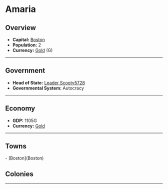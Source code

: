 # <!--NAME-->Amaria<!--NAME-->

## Overview

- **Capital:** <!--CAPITAL_LINK-->[Boston](town_Boston)<!--CAPITAL_LINK-->
- **Population:** <!--POPULATION-->2<!--POPULATION-->
- **Currency:** <!--CURRENCY_LINK-->[Gold](currency_Gold)<!--CURRENCY_LINK--> (<!--CURRENCY_ABV-->G<!--CURRENCY_ABV-->)

---

## Government

- **Head of State:** <!--LEADER_TITLE_LINK-->[Leader Scooty5728](user_Scooty5728)<!--LEADER_TITLE_LINK-->
- **Governmental System:** <!--GOVERNMENT-->Autocracy<!--GOVERNMENT-->

---

## Economy

- **GDP:** <!--GDP-->1105G<!--GDP-->
- **Currency:** <!--CURRENCY_LINK-->[Gold](currency_Gold)<!--CURRENCY_LINK-->

---

## Towns

<!--TOWNS-->- [Boston](Boston)<!--TOWNS-->

## Colonies

<!--COLONIES--><!--COLONIES-->

---